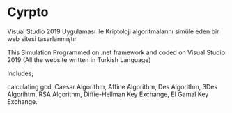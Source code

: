 # Cyrpto

Visual Studio 2019 Uygulaması ile Kriptoloji algoritmalarını simüle eden bir web sitesi tasarlanmıştır

This Simulation Programmed on .net framework and coded on Visual Studio 2019 (All the website written in Turkish Language)

İncludes;

calculating gcd,
Caesar Algorithm,
Affine Algorithm,
Des Algorithm,
3Des Algorihtm,
RSA Algorithm,
Diffie-Hellman Key Exchange,
El Gamal Key Exchange.
